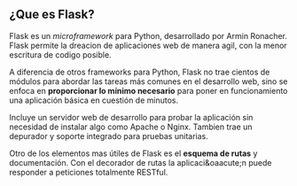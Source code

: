 ## ¿Que es Flask?
Flask es un _microframework_ para Python, desarrollado por Armin 
Ronacher. Flask permite la dreacion de aplicaciones web de manera agil, 
con la menor escritura de codigo posible.

A diferencia de otros frameworks para Python, Flask no trae cientos de 
m&oacute;dulos para abordar las tareas m&aacute;s comunes en el 
desarrollo web, sino se enfoca en __proporcionar lo m&iacute;nimo 
necesario__ para poner en funcionamiento una aplicaci&oacute;n 
b&aacute;sica en cuesti&oacute;n de minutos.

Incluye un servidor web de desarrollo para probar la aplicaci&oacute;n 
sin necesidad de instalar algo como Apache o Nginx. Tambien trae un 
depurador y soporte integrado para pruebas unitarias.

Otro de los elementos mas &uacute;tiles de Flask es el __esquema de 
rutas__ y documentaci&oacute;n. Con el decorador de rutas la 
aplicaci&oaacute;n puede responder a peticiones totalmente RESTful.
